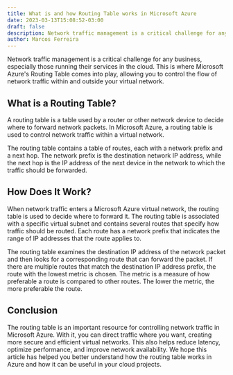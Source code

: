 ```yaml
---
title: What is and how Routing Table works in Microsoft Azure
date: 2023-03-13T15:08:52-03:00
draft: false
description: Network traffic management is a critical challenge for any business, especially those running their services in the cloud. This is where Microsoft Azure's Routing Table comes into play, allowing you to control the flow of network traffic within and outside your virtual network.
author: Marcos Ferreira
---
```


Network traffic management is a critical challenge for any business, especially those running their services in the cloud. This is where Microsoft Azure's Routing Table comes into play, allowing you to control the flow of network traffic within and outside your virtual network.

<!-- ![Virtual network example](/static/images/azure-posts/routing-table.png "VNET/SUBNET configuration") -->

## What is a Routing Table?
A routing table is a table used by a router or other network device to decide where to forward network packets. In Microsoft Azure, a routing table is used to control network traffic within a virtual network.

The routing table contains a table of routes, each with a network prefix and a next hop. The network prefix is the destination network IP address, while the next hop is the IP address of the next device in the network to which the traffic should be forwarded.

## How Does It Work?
When network traffic enters a Microsoft Azure virtual network, the routing table is used to decide where to forward it. The routing table is associated with a specific virtual subnet and contains several routes that specify how traffic should be routed. Each route has a network prefix that indicates the range of IP addresses that the route applies to.

The routing table examines the destination IP address of the network packet and then looks for a corresponding route that can forward the packet. If there are multiple routes that match the destination IP address prefix, the route with the lowest metric is chosen. The metric is a measure of how preferable a route is compared to other routes. The lower the metric, the more preferable the route.

## Conclusion
The routing table is an important resource for controlling network traffic in Microsoft Azure. With it, you can direct traffic where you want, creating more secure and efficient virtual networks. This also helps reduce latency, optimize performance, and improve network availability. We hope this article has helped you better understand how the routing table works in Azure and how it can be useful in your cloud projects.